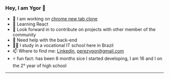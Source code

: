 ### Hey, I am Ygor 👋

- 🔭 I am working on [chrome new tab clone](https://github.com/YgorPerez/chrome-new-tab-clone)
- 🌱 Learning React
- 👯 Look forward in to contribute on projects with other member of the community
- 🤔 Need help with the back-end
- 👨‍🎓 I study in a vocational IT school here in Brazil
- 📫 Where to find me: [Linkedin](https://www.linkedin.com/in/ygor-perez-de-oliveira/), perezygor@gmail.com
- ⚡ fun fact: has been 6 months sice I started developing, I am 16 and I on the 2° year of high school
---
 
